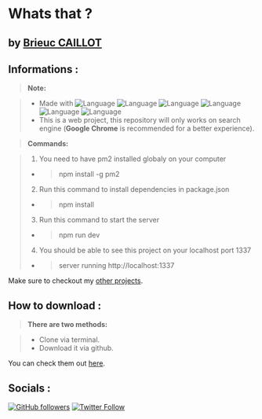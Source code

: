 
**Whats that ?**
========================

by [Brieuc CAILLOT][1]
----------

Informations :
-------------

> **Note:**

> - Made with ![Language](https://img.shields.io/badge/Language-NodeJS-green.svg) ![Language](https://img.shields.io/badge/Language-HTML-e44b23.svg) ![Language](https://img.shields.io/badge/Language-CSS-563d7c.svg) ![Language](https://img.shields.io/badge/Framework-SCSS-orange.svg) ![Language](https://img.shields.io/badge/Language-Javascript-f1e05a.svg) ![Language](https://img.shields.io/badge/Framework-Bulma-green.svg)
> - This is a web project, this repository will only works on search engine (**Google Chrome** is recommended for a better experience).

> **Commands:**

> 1. You need to have pm2 installed globaly on your computer
> - > npm install -g pm2
>
> 2. Run this command to install dependencies in package.json
> - > npm install
> 3. Run this command to start the server
> - > npm run dev
> 4. You should be able to see this project on your localhost port 1337
> - > server running http://localhost:1337





Make sure to checkout my [other projects][1].

How to download :
-------------
> **There are two methods:**

> - Clone via terminal.
> - Download it via github.

You can check them out [here][2]. 
	
  [1]: https://github.com/BrieucKyo?tab=repositories
  [2]: https://help.github.com/articles/cloning-a-repository/
  
Socials :
-------------
 

[![GitHub followers](https://img.shields.io/github/followers/espadrine.svg?style=social&label=Follow)](https://github.com/BrieucKyo)
[![Twitter Follow](https://img.shields.io/twitter/follow/espadrine.svg?style=social&label=Follow)](https://twitter.com/brieucclt)


  
